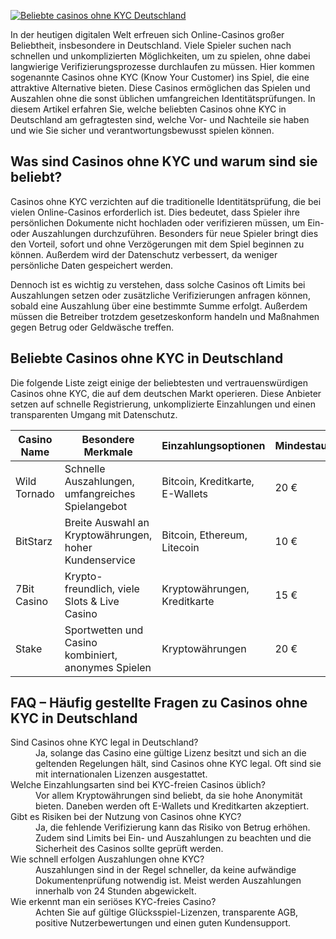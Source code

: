 [![Beliebte casinos ohne KYC Deutschland](https://123-caf.pages.dev/gitsignup.png)](https://vrmoo.ru/Bt82HjjY)

<div> <p>In der heutigen digitalen Welt erfreuen sich Online-Casinos großer Beliebtheit, insbesondere in Deutschland. Viele Spieler suchen nach schnellen und unkomplizierten Möglichkeiten, um zu spielen, ohne dabei langwierige Verifizierungsprozesse durchlaufen zu müssen. Hier kommen sogenannte Casinos ohne KYC (Know Your Customer) ins Spiel, die eine attraktive Alternative bieten. Diese Casinos ermöglichen das Spielen und Auszahlen ohne die sonst üblichen umfangreichen Identitätsprüfungen. In diesem Artikel erfahren Sie, welche beliebten Casinos ohne KYC in Deutschland am gefragtesten sind, welche Vor- und Nachteile sie haben und wie Sie sicher und verantwortungsbewusst spielen können.</p>  <h2>Was sind Casinos ohne KYC und warum sind sie beliebt?</h2> <p>Casinos ohne KYC verzichten auf die traditionelle Identitätsprüfung, die bei vielen Online-Casinos erforderlich ist. Dies bedeutet, dass Spieler ihre persönlichen Dokumente nicht hochladen oder verifizieren müssen, um Ein- oder Auszahlungen durchzuführen. Besonders für neue Spieler bringt dies den Vorteil, sofort und ohne Verzögerungen mit dem Spiel beginnen zu können. Außerdem wird der Datenschutz verbessert, da weniger persönliche Daten gespeichert werden.</p> <p>Dennoch ist es wichtig zu verstehen, dass solche Casinos oft Limits bei Auszahlungen setzen oder zusätzliche Verifizierungen anfragen können, sobald eine Auszahlung über eine bestimmte Summe erfolgt. Außerdem müssen die Betreiber trotzdem gesetzeskonform handeln und Maßnahmen gegen Betrug oder Geldwäsche treffen.</p>  <h2>Beliebte Casinos ohne KYC in Deutschland</h2> <p>Die folgende Liste zeigt einige der beliebtesten und vertrauenswürdigen Casinos ohne KYC, die auf dem deutschen Markt operieren. Diese Anbieter setzen auf schnelle Registrierung, unkomplizierte Einzahlungen und einen transparenten Umgang mit Datenschutz.</p>  <table>   <thead>     <tr>       <th>Casino Name</th>       <th>Besondere Merkmale</th>       <th>Einzahlungsoptionen</th>       <th>Mindestauszahlung</th>     </tr>   </thead>   <tbody>     <tr>       <td>Wild Tornado</td>       <td>Schnelle Auszahlungen, umfangreiches Spielangebot</td>       <td>Bitcoin, Kreditkarte, E-Wallets</td>       <td>20 €</td>     </tr>     <tr>       <td>BitStarz</td>       <td>Breite Auswahl an Kryptowährungen, hoher Kundenservice</td>       <td>Bitcoin, Ethereum, Litecoin</td>       <td>10 €</td>     </tr>     <tr>       <td>7Bit Casino</td>       <td>Krypto-freundlich, viele Slots & Live Casino</td>       <td>Kryptowährungen, Kreditkarte</td>       <td>15 €</td>     </tr>     <tr>       <td>Stake</td>       <td>Sportwetten und Casino kombiniert, anonymes Spielen</td>       <td>Kryptowährungen</td>       <td>20 €</td>     </tr>   </tbody> </table>  <h2>FAQ – Häufig gestellte Fragen zu Casinos ohne KYC in Deutschland</h2> <dl>   <dt>Sind Casinos ohne KYC legal in Deutschland?</dt>   <dd>Ja, solange das Casino eine gültige Lizenz besitzt und sich an die geltenden Regelungen hält, sind Casinos ohne KYC legal. Oft sind sie mit internationalen Lizenzen ausgestattet.</dd>    <dt>Welche Einzahlungsarten sind bei KYC-freien Casinos üblich?</dt>   <dd>Vor allem Kryptowährungen sind beliebt, da sie hohe Anonymität bieten. Daneben werden oft E-Wallets und Kreditkarten akzeptiert.</dd>    <dt>Gibt es Risiken bei der Nutzung von Casinos ohne KYC?</dt>   <dd>Ja, die fehlende Verifizierung kann das Risiko von Betrug erhöhen. Zudem sind Limits bei Ein- und Auszahlungen zu beachten und die Sicherheit des Casinos sollte geprüft werden.</dd>    <dt>Wie schnell erfolgen Auszahlungen ohne KYC?</dt>   <dd>Auszahlungen sind in der Regel schneller, da keine aufwändige Dokumentenprüfung notwendig ist. Meist werden Auszahlungen innerhalb von 24 Stunden abgewickelt.</dd>    <dt>Wie erkennt man ein seriöses KYC-freies Casino?</dt>   <dd>Achten Sie auf gültige Glücksspiel-Lizenzen, transparente AGB, positive Nutzerbewertungen und einen guten Kundensupport.</dd> </dl> </div>